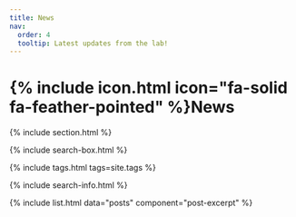 ```yaml
---
title: News
nav:
  order: 4
  tooltip: Latest updates from the lab!
---
```


# {% include icon.html icon="fa-solid fa-feather-pointed" %}News



{% include section.html %}

{% include search-box.html %}

{% include tags.html tags=site.tags %}

{% include search-info.html %}

{% include list.html data="posts" component="post-excerpt" %}
